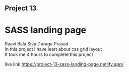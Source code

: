## Project 13
# SASS landing page

Raavi Bala Siva Duraga Prasad <br>
In this project i have leart about css grid layout <br>
It took me 4 hours to complete this project <br>

live link
https://project-13-sass-landing-page.netlify.app/
